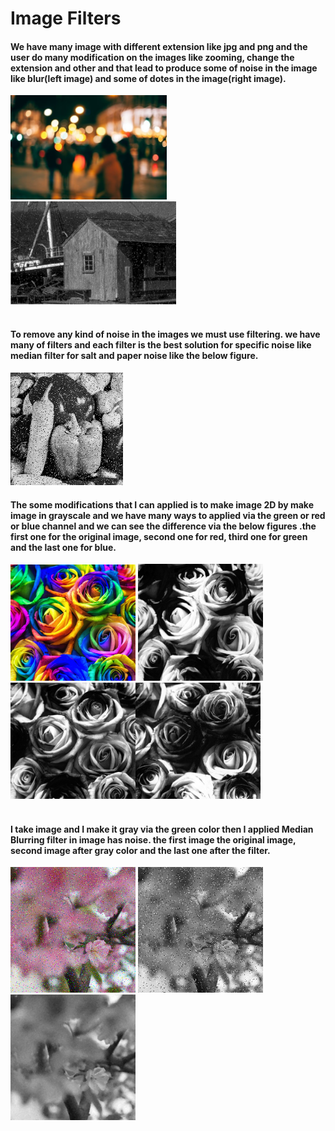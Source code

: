 # Image Filters

#### We have many image with different extension like jpg and png and the user do many modification on the images like zooming, change the extension and other and that lead to produce some of noise in the image like blur(left image) and some of dotes in the image(right image). 

<div style="display:block" ><img src="1.jpg" width="250"><img src="2.png" width="265" height="165"></div>
<br>

#### To remove any kind of noise in the images we must use filtering. we have many of filters and each filter is the best solution for specific noise like median filter for salt and paper noise like the below figure.

<div style="display:block" ><img src="3.jpg" width="180">
<br>

#### The some modifications that I can applied is to make image 2D by make image in grayscale and we have many ways to applied via the green or red or blue channel and we can see the difference via the below figures .the first one for the original image, second one for red, third one for green and the last one for blue.

<div style="display:block" ><img src="4.png" width="200">
<img src="5.png" width="200"><img src="6.png" width="200"><img src="7.png" width="200"></div>
<br>

#### I take image and I make it gray via the green color then I applied Median Blurring filter in image has noise. the first image the original image, second image after gray color and the last one after the filter.

<div style="display:block" ><img src="8.png" width="200">
<img src="9.png" width="200"><img src="10.png" width="200"></div>
